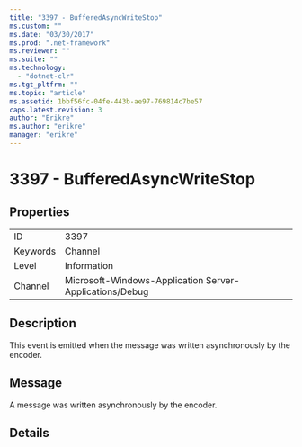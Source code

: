 ```yaml
---
title: "3397 - BufferedAsyncWriteStop"
ms.custom: ""
ms.date: "03/30/2017"
ms.prod: ".net-framework"
ms.reviewer: ""
ms.suite: ""
ms.technology: 
  - "dotnet-clr"
ms.tgt_pltfrm: ""
ms.topic: "article"
ms.assetid: 1bbf56fc-04fe-443b-ae97-769814c7be57
caps.latest.revision: 3
author: "Erikre"
ms.author: "erikre"
manager: "erikre"
---
```

# 3397 - BufferedAsyncWriteStop
## Properties  
  
|||  
|-|-|  
|ID|3397|  
|Keywords|Channel|  
|Level|Information|  
|Channel|Microsoft-Windows-Application Server-Applications/Debug|  
  
## Description  
 This event is emitted when the message was written asynchronously by the encoder.  
  
## Message  
 A message was written asynchronously by the encoder.  
  
## Details

